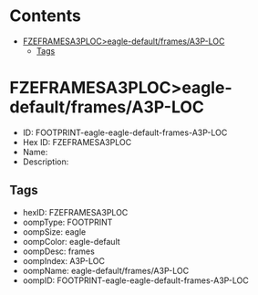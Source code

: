 



Contents
========

* [FZEFRAMESA3PLOC>eagle-default/frames/A3P-LOC](#fzeframesa3ploceagle-defaultframesa3p-loc)
	* [Tags](#tags)

# FZEFRAMESA3PLOC>eagle-default/frames/A3P-LOC

- ID: FOOTPRINT-eagle-eagle-default-frames-A3P-LOC
- Hex ID: FZEFRAMESA3PLOC
- Name: 
- Description: 

## Tags

- hexID: FZEFRAMESA3PLOC
- oompType: FOOTPRINT
- oompSize: eagle
- oompColor: eagle-default
- oompDesc: frames
- oompIndex: A3P-LOC
- oompName: eagle-default/frames/A3P-LOC
- oompID: FOOTPRINT-eagle-eagle-default-frames-A3P-LOC
